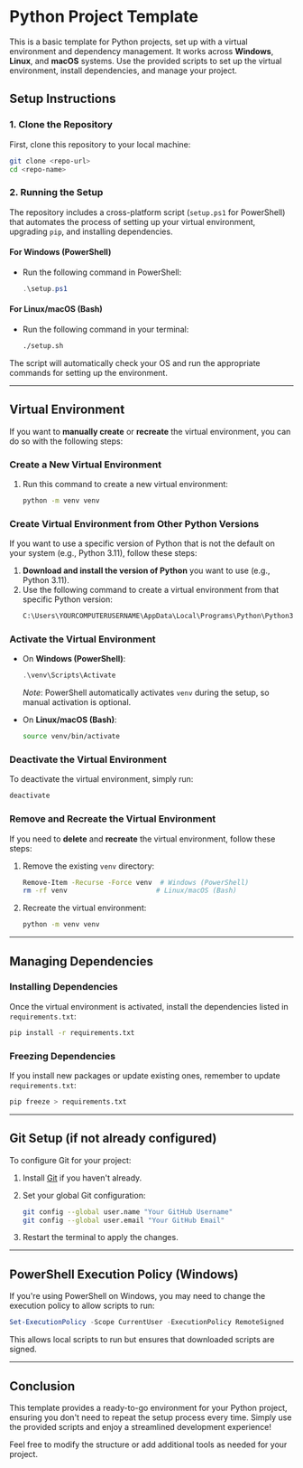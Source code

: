 
# Python Project Template

This is a basic template for Python projects, set up with a virtual environment and dependency management. It works across **Windows**, **Linux**, and **macOS** systems. Use the provided scripts to set up the virtual environment, install dependencies, and manage your project.

## Setup Instructions

### 1. Clone the Repository
First, clone this repository to your local machine:
```bash
git clone <repo-url>
cd <repo-name>
```

### 2. Running the Setup

The repository includes a cross-platform script (`setup.ps1` for PowerShell) that automates the process of setting up your virtual environment, upgrading `pip`, and installing dependencies.

#### For Windows (PowerShell)
- Run the following command in PowerShell:
  ```powershell
  .\setup.ps1
  ```

#### For Linux/macOS (Bash)
- Run the following command in your terminal:
  ```bash
  ./setup.sh
  ```

The script will automatically check your OS and run the appropriate commands for setting up the environment.

---

## Virtual Environment

If you want to **manually create** or **recreate** the virtual environment, you can do so with the following steps:

### Create a New Virtual Environment
1. Run this command to create a new virtual environment:
   ```bash
   python -m venv venv
   ```

### Create Virtual Environment from Other Python Versions
If you want to use a specific version of Python that is not the default on your system (e.g., Python 3.11), follow these steps:

1. **Download and install the version of Python** you want to use (e.g., Python 3.11).
2. Use the following command to create a virtual environment from that specific Python version:
   ```bash
   C:\Users\YOURCOMPUTERUSERNAME\AppData\Local\Programs\Python\Python311\python.exe -m venv venv
   ```

### Activate the Virtual Environment
- On **Windows (PowerShell)**:
  ```powershell
  .\venv\Scripts\Activate
  ```

  *Note*: PowerShell automatically activates `venv` during the setup, so manual activation is optional.

- On **Linux/macOS (Bash)**:
  ```bash
  source venv/bin/activate
  ```

### Deactivate the Virtual Environment
To deactivate the virtual environment, simply run:
```bash
deactivate
```

### Remove and Recreate the Virtual Environment
If you need to **delete** and **recreate** the virtual environment, follow these steps:

1. Remove the existing `venv` directory:
   ```bash
   Remove-Item -Recurse -Force venv  # Windows (PowerShell)
   rm -rf venv                      # Linux/macOS (Bash)
   ```

2. Recreate the virtual environment:
   ```bash
   python -m venv venv
   ```

---

## Managing Dependencies

### Installing Dependencies
Once the virtual environment is activated, install the dependencies listed in `requirements.txt`:
```bash
pip install -r requirements.txt
```

### Freezing Dependencies
If you install new packages or update existing ones, remember to update `requirements.txt`:
```bash
pip freeze > requirements.txt
```

---

## Git Setup (if not already configured)
To configure Git for your project:

1. Install [Git](https://git-scm.com/downloads) if you haven't already.

2. Set your global Git configuration:
   ```bash
   git config --global user.name "Your GitHub Username"
   git config --global user.email "Your GitHub Email"
   ```

3. Restart the terminal to apply the changes.

---

## PowerShell Execution Policy (Windows)
If you're using PowerShell on Windows, you may need to change the execution policy to allow scripts to run:

```powershell
Set-ExecutionPolicy -Scope CurrentUser -ExecutionPolicy RemoteSigned
```

This allows local scripts to run but ensures that downloaded scripts are signed.

---

## Conclusion

This template provides a ready-to-go environment for your Python project, ensuring you don't need to repeat the setup process every time. Simply use the provided scripts and enjoy a streamlined development experience!

Feel free to modify the structure or add additional tools as needed for your project.
